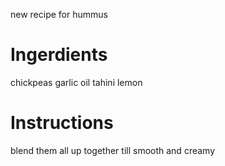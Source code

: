 new recipe for hummus

# Ingerdients
chickpeas
garlic
oil
tahini
lemon

# Instructions
blend them all up together till smooth and creamy
